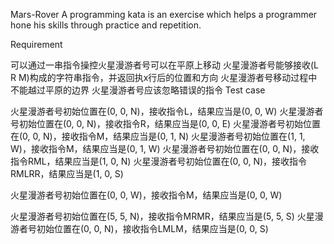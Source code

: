 Mars-Rover
A programming kata is an exercise which helps a programmer hone his skills through practice and repetition.

Requirement

 可以通过一串指令操控火星漫游者号可以在平原上移动
 火星漫游者号能够接收(L R M)构成的字符串指令，并返回执x行后的位置和方向
 火星漫游者号移动过程中不能越过平原的边界
 火星漫游者号应该忽略错误的指令
Test case

 火星漫游者号初始位置在(0, 0, N)，接收指令L，结果应当是(0, 0, W)
 火星漫游者号初始位置在(0, 0, N)，接收指令R，结果应当是(0, 0, E)
 火星漫游者号初始位置在(0, 0, N)，接收指令M，结果应当是(0, 1, N)
 火星漫游者号初始位置在(1, 1, W)，接收指令M，结果应当是(0, 1, W)
 火星漫游者号初始位置在(0, 0, N)，接收指令RML，结果应当是(1, 0, N)
 火星漫游者号初始位置在(0, 0, N)，接收指令RMLRR，结果应当是(1, 0, S)

  火星漫游者号初始位置在(0, 0, W)，接收指令M，结果应当是(0, 0, W)

  火星漫游者号初始位置在(5, 5, N)，接收指令MRMR，结果应当是(5, 5, S)
  火星漫游者号初始位置在(0, 0, N)，接收指令LMLM，结果应当是(0, 0, S)